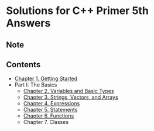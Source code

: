 # Solutions for C++ Primer 5th Answers
## Note
## Contents
- [Chapter 1. Getting Started](https://github.com/Yiyiya/PrimerCPP/tree/master/Chapter01)
- Part I: The Basics
  - [Chapter 2. Variables and Basic Types](https://github.com/Yiyiya/PrimerCPP/tree/master/Chapter02)
  - [Chapter 3. Strings, Vectors, and Arrays](https://github.com/Yiyiya/PrimerCPP/tree/master/Chapter03)
  - [Chapter 4. Expressions](https://github.com/Yiyiya/PrimerCPP/tree/master/Chapter04)
  - [Chapter 5. Statements](https://github.com/Yiyiya/PrimerCPP/tree/master/Chapter05)
  - [Chapter 6. Functions](https://github.com/Yiyiya/PrimerCPP/tree/master/Chapter06)
  - Chapter 7. Classes
